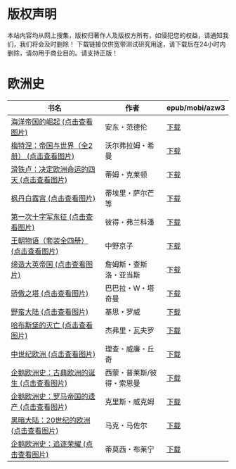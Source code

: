 # 版权声明

本站内容均从网上搜集，版权归著作人及版权方所有，如侵犯您的权益，请通知我们，我们将会及时删除！ 下载链接仅供宽带测试研究用途，请下载后在24小时内删除，请勿用于商业目的。请支持正版！

# 欧洲史

| 书名 | 作者 | epub/mobi/azw3 |
| --- | --- | --- |
| [海洋帝国的崛起 (点击查看图片)](https://www.dushupai.com/attachment/2024/06/12/12c83077405d0748.jpg) | 安东・范德伦 | [下载](https://url89.ctfile.com/f/31084289-1375497559-445fa9?p=8866) |
| [梅特涅：帝国与世界（全2册） (点击查看图片)](https://www.dushupai.com/attachment/2024/06/09/7c5d7092ac8046c2.jpg) | 沃尔弗拉姆・希曼 | [下载](https://url89.ctfile.com/f/31084289-1356990193-df77cd?p=8866) |
| [滑铁卢：决定欧洲命运的四天 (点击查看图片)](https://www.dushupai.com/attachment/2024/06/08/812a53a36de2d884.jpg) | 蒂姆・克莱顿 | [下载](https://url89.ctfile.com/f/31084289-1357049956-06a245?p=8866) |
| [枫丹白露宫 (点击查看图片)](https://www.dushupai.com/attachment/2024/06/08/01a5dbb0fe1f1c9c.jpg) | 蒂埃里・萨尔芒等 | [下载](https://url89.ctfile.com/f/31084289-1357049362-9f60f4?p=8866) |
| [第一次十字军东征 (点击查看图片)](https://www.dushupai.com/attachment/2024/06/08/f735471c78394e59.jpg) | 彼得・弗兰科潘 | [下载](https://url89.ctfile.com/f/31084289-1357046005-83f1d8?p=8866) |
| [王朝物语（套装全四册） (点击查看图片)](https://www.dushupai.com/attachment/2024/06/08/4bbbcda17f3e3e9d.jpg) | 中野京子 | [下载](https://url89.ctfile.com/f/31084289-1357044622-dfbb22?p=8866) |
| [缔造大英帝国 (点击查看图片)](https://www.dushupai.com/attachment/2024/06/07/8ff1dda125a31cd6.jpg) | 詹姆斯・查斯洛・亚当斯 | [下载](https://url89.ctfile.com/f/31084289-1357042840-1ccb85?p=8866) |
| [骄傲之塔 (点击查看图片)](https://www.dushupai.com/attachment/2024/06/07/45125ef40e203b01.jpg) | 巴巴拉・W・塔奇曼 | [下载](https://url89.ctfile.com/f/31084289-1357037515-63cf76?p=8866) |
| [野蛮大陆 (点击查看图片)](https://www.dushupai.com/attachment/2024/06/06/bf861142a5007dba.jpg) | 基思・罗威 | [下载](https://url89.ctfile.com/f/31084289-1357034440-2f37e6?p=8866) |
| [哈布斯堡的灭亡 (点击查看图片)](https://www.dushupai.com/attachment/2024/06/06/7c08ab8587cc3b0f.jpg) | 杰弗里・瓦夫罗 | [下载](https://url89.ctfile.com/f/31084289-1357032763-6ef5f4?p=8866) |
| [中世纪欧洲 (点击查看图片)](https://www.dushupai.com/attachment/2024/06/06/fcbfc4529833a068.jpg) | 理查・威廉・丘奇 | [下载](https://url89.ctfile.com/f/31084289-1357031470-735cc6?p=8866) |
| [企鹅欧洲史：古典欧洲的诞生 (点击查看图片)](https://www.dushupai.com/attachment/2024/06/06/c69fb03abc83d0f7.jpg) | 西蒙・普莱斯/彼得・索恩曼 | [下载](https://url89.ctfile.com/f/31084289-1357031152-135022?p=8866) |
| [企鹅欧洲史：罗马帝国的遗产 (点击查看图片)](https://www.dushupai.com/attachment/2024/06/06/dbb61d1b99e4b3e1.jpg) | 克里斯・威克姆 | [下载](https://url89.ctfile.com/f/31084289-1357031140-aa3583?p=8866) |
| [黑暗大陆：20世纪的欧洲 (点击查看图片)](https://www.dushupai.com/attachment/2024/06/05/0c8143fdd111297d.jpg) | 马克・马佐尔 | [下载](https://url89.ctfile.com/f/31084289-1357029334-f32666?p=8866) |
| [企鹅欧洲史：追逐荣耀 (点击查看图片)](https://www.dushupai.com/attachment/2024/06/05/cfcb0e7e16b79cdd.jpg) | 蒂莫西・布莱宁 | [下载](https://url89.ctfile.com/f/31084289-1357026451-3049ac?p=8866) |
